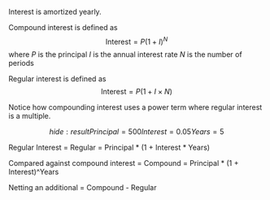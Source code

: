 Interest is amortized yearly.

Compound interest is defined as
$$
\text{Interest} = P(1 + I)^N
$$
where
$P$ is the principal
$I$ is the annual interest rate
$N$ is the number of periods

Regular interest is defined as
$$
\text{Interest} = P(1 + I \times N)
$$

Notice how compounding interest uses a power term where regular interest is a multiple.

```math
hide: result
Principal = 500
Interest = 0.05
Years = 5
```

Regular Interest
= Regular = Principal * (1 + Interest * Years)

Compared against compound interest
= Compound = Principal * (1 + Interest)^Years

Netting an additional
= Compound - Regular
